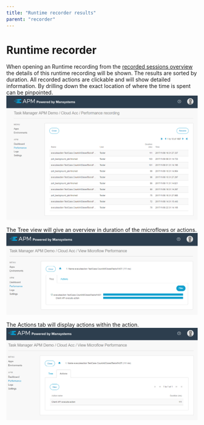 ```yaml
---
title: "Runtime recorder results"
parent: "recorder"
---
```


# Runtime recorder
When opening an Runtime recording from the [recorded sessions overview](recorder) the details of this runtime recording will be shown. The results are sorted by duration. All recorded actions are clickable and will show detailed information. By drilling down the exact location of where the time is spent can be pinpointed.
![](attachments/Performance_runtime_recording.png)

The Tree view will give an overview in duration of the microflows or actions. 
![](attachments/Performance_runtime_recording_ActionsTree.png)

The Actions tab will display actions within the action.
![](attachments/Performance_runtime_recording_ActionsActions.png)
